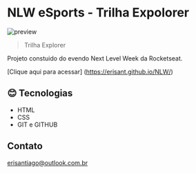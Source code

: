  # NLW eSports - Trilha Expolorer

 ![preview](./github/preview.png)

 > Trilha Explorer

 Projeto constuido do evendo Next Level Week da Rocketseat.

 [Clique aqui para acessar] (https://erisant.github.io/NLW/)
 ## 😊 Tecnologias 

 - HTML
 - CSS
 - GIT e GITHUB
 
 ## Contato
 
 erisantiago@outlook.com.br